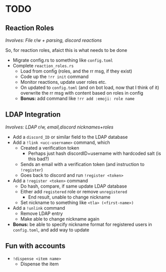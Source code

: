 # TODO

## Reaction Roles

_Involves: File r/w + parsing, discord reactions_

So, for reaction roles, afaict this is what needs to be done

-   Migrate config.rs to something like `config.toml`
-   Complete `reaction_roles.rs`
    -   Load from config (roles, and the rr msg, if they exist)
    -   Code up the `!rr init` command
    -   Monitor reactions, update user roles etc.
    -   On updated to `config.toml` (and on bot load, now that I think of it) overwrite the rr msg with content based on roles in config
    -   **Bonus:** add command like `!rr add :emoji: role name`

## LDAP Integration

_Involves: LDAP r/w, email,discord nicknames+roles_

-   Add a `discord_ID` or similar field to the LDAP database
-   Add a `!link <ucc-username>` command, which
    -   Created a verification token
        -   Perhaps just hash discordID+username with hardcoded salt (is this bad?)
    -   Sends an email with a verification token (and instruction to `!register`)
    -   Goes back to discord and run `!register <token>`
-   Add a `!register <token>` command
    -   Do hash, compare, if same update LDAP database
    -   Either add `registered` role or remove `unregistered`
        -   End result, unable to change nickname
    -   Set nickname to something like `<tla> (<first-name>)`
-   Add a `!unlink` command
    -   Remove LDAP entry
    -   Make able to change nickname again
-   **Bonus:** be able to specify nickname format for registered users in `config.toml`, and add way to update

## Fun with accounts

-   `!dispense <item name>`
    -   Dispense the item

